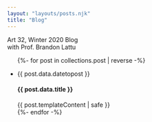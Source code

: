 ```yaml
---
layout: "layouts/posts.njk"
title: "Blog"
---
```



<p>Art 32, Winter 2020 Blog<br>
<span>with Prof. Brandon Lattu</span></p>

<div class="posts-wrapper">
<ul class="posts">
{%- for post in collections.post | reverse -%}
  <li class="post"><div class="post-content">
  <p class="date">{{ post.data.datetopost }}</p>
  <h4>{{ post.data.title }}</h4>
  <div class="post-detail">{{ post.templateContent | safe }}
  </div>


</div>
</li>
{%- endfor -%}
</ul>
</div>